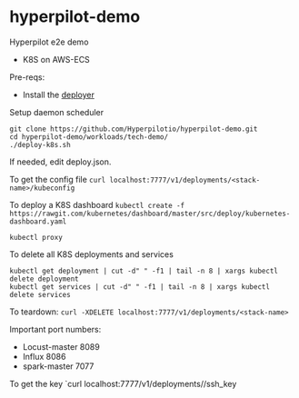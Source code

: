 # hyperpilot-demo
Hyperpilot e2e demo

* K8S on AWS-ECS

Pre-reqs:

- Install the [deployer](https://github.com/Hyperpilotio/deployer) 


Setup daemon scheduler
```
git clone https://github.com/Hyperpilotio/hyperpilot-demo.git
cd hyperpilot-demo/workloads/tech-demo/
./deploy-k8s.sh
```

If needed, edit deploy.json. 

To get the config file
`curl localhost:7777/v1/deployments/<stack-name>/kubeconfig`

To deploy a K8S dashboard 
`kubectl create -f https://rawgit.com/kubernetes/dashboard/master/src/deploy/kubernetes-dashboard.yaml`

`kubectl proxy`

To delete all K8S deployments and services
```
kubectl get deployment | cut -d" " -f1 | tail -n 8 | xargs kubectl delete deployment
kubectl get services | cut -d" " -f1 | tail -n 8 | xargs kubectl delete services
```

To teardown: 
`curl -XDELETE localhost:7777/v1/deployments/<stack-name>`

Important port numbers:
* Locust-master 8089
* Influx 8086
* spark-master 7077

To get the key
`curl localhost:7777/v1/deployments/<deployment-name>/ssh_key


